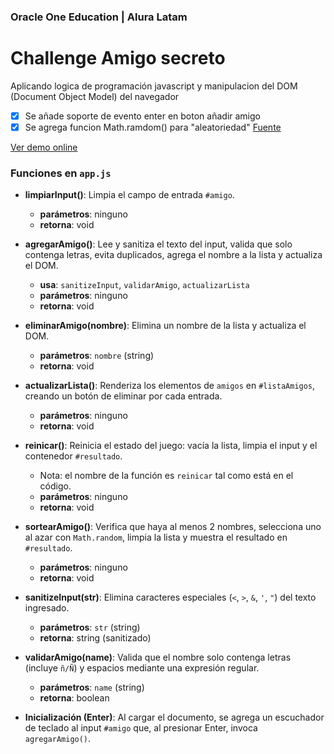 ### Oracle One Education | Alura Latam

# Challenge Amigo secreto

Aplicando logica de programación javascript y manipulacion del DOM (Document Object Model) del navegador

- [x] Se añade soporte de evento enter en boton añadir amigo
- [x] Se agrega funcion Math.ramdom() para "aleatoriedad" <a href="https://developer.mozilla.org/es/docs/Web/JavaScript/Reference/Global_Objects/Math/random" target="_blank">Fuente</a>

<a href="https://leonardomv94.github.io/Oracle-Challenge-secret-friend/" taget="_blank">Ver demo online</a>

### Funciones en `app.js`

- **limpiarInput()**: Limpia el campo de entrada `#amigo`.
  - **parámetros**: ninguno
  - **retorna**: void

- **agregarAmigo()**: Lee y sanitiza el texto del input, valida que solo contenga letras, evita duplicados, agrega el nombre a la lista y actualiza el DOM.
  - **usa**: `sanitizeInput`, `validarAmigo`, `actualizarLista`
  - **parámetros**: ninguno
  - **retorna**: void

- **eliminarAmigo(nombre)**: Elimina un nombre de la lista y actualiza el DOM.
  - **parámetros**: `nombre` (string)
  - **retorna**: void

- **actualizarLista()**: Renderiza los elementos de `amigos` en `#listaAmigos`, creando un botón de eliminar por cada entrada.
  - **parámetros**: ninguno
  - **retorna**: void

- **reinicar()**: Reinicia el estado del juego: vacía la lista, limpia el input y el contenedor `#resultado`.
  - Nota: el nombre de la función es `reinicar` tal como está en el código.
  - **parámetros**: ninguno
  - **retorna**: void

- **sortearAmigo()**: Verifica que haya al menos 2 nombres, selecciona uno al azar con `Math.random`, limpia la lista y muestra el resultado en `#resultado`.
  - **parámetros**: ninguno
  - **retorna**: void

- **sanitizeInput(str)**: Elimina caracteres especiales (`<`, `>`, `&`, `'`, `"`) del texto ingresado.
  - **parámetros**: `str` (string)
  - **retorna**: string (sanitizado)

- **validarAmigo(name)**: Valida que el nombre solo contenga letras (incluye `ñ/Ñ`) y espacios mediante una expresión regular.
  - **parámetros**: `name` (string)
  - **retorna**: boolean

- **Inicialización (Enter)**: Al cargar el documento, se agrega un escuchador de teclado al input `#amigo` que, al presionar Enter, invoca `agregarAmigo()`.